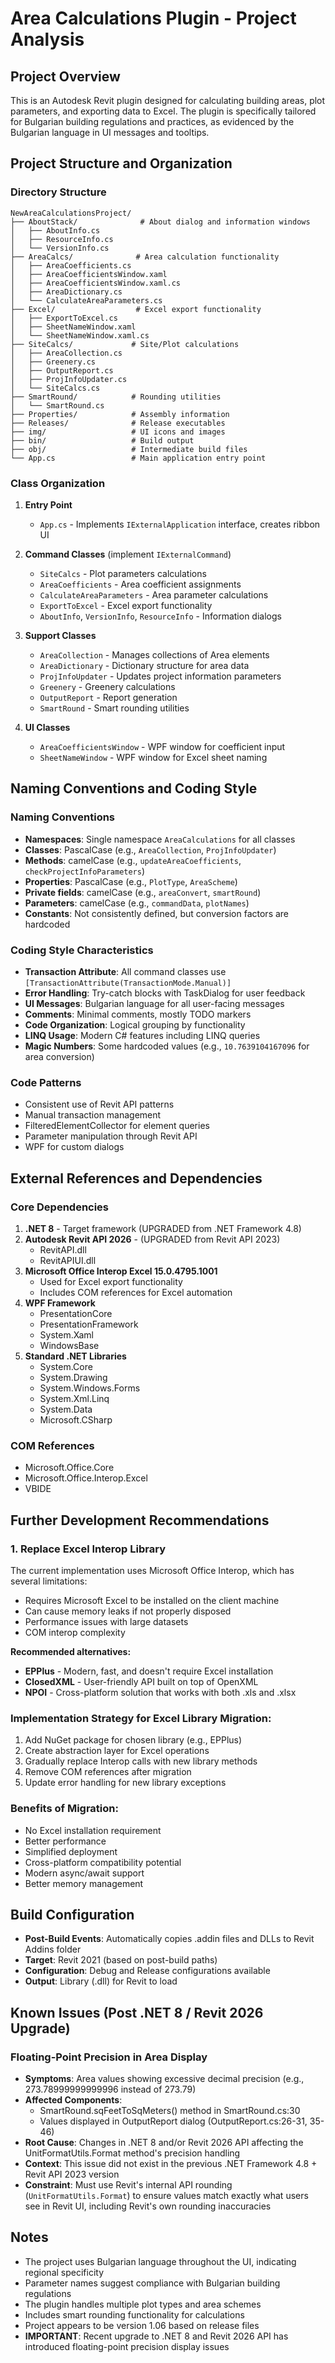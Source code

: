 # Area Calculations Plugin - Project Analysis

## Project Overview

This is an Autodesk Revit plugin designed for calculating building areas, plot parameters, and exporting data to Excel. The plugin is specifically tailored for Bulgarian building regulations and practices, as evidenced by the Bulgarian language in UI messages and tooltips.

## Project Structure and Organization

### Directory Structure
```
NewAreaCalculationsProject/
├── AboutStack/              # About dialog and information windows
│   ├── AboutInfo.cs
│   ├── ResourceInfo.cs
│   └── VersionInfo.cs
├── AreaCalcs/              # Area calculation functionality
│   ├── AreaCoefficients.cs
│   ├── AreaCoefficientsWindow.xaml
│   ├── AreaCoefficientsWindow.xaml.cs
│   ├── AreaDictionary.cs
│   └── CalculateAreaParameters.cs
├── Excel/                  # Excel export functionality
│   ├── ExportToExcel.cs
│   ├── SheetNameWindow.xaml
│   └── SheetNameWindow.xaml.cs
├── SiteCalcs/             # Site/Plot calculations
│   ├── AreaCollection.cs
│   ├── Greenery.cs
│   ├── OutputReport.cs
│   ├── ProjInfoUpdater.cs
│   └── SiteCalcs.cs
├── SmartRound/            # Rounding utilities
│   └── SmartRound.cs
├── Properties/            # Assembly information
├── Releases/              # Release executables
├── img/                   # UI icons and images
├── bin/                   # Build output
├── obj/                   # Intermediate build files
└── App.cs                 # Main application entry point
```

### Class Organization

1. **Entry Point**
   - `App.cs` - Implements `IExternalApplication` interface, creates ribbon UI

2. **Command Classes** (implement `IExternalCommand`)
   - `SiteCalcs` - Plot parameters calculations
   - `AreaCoefficients` - Area coefficient assignments
   - `CalculateAreaParameters` - Area parameter calculations
   - `ExportToExcel` - Excel export functionality
   - `AboutInfo`, `VersionInfo`, `ResourceInfo` - Information dialogs

3. **Support Classes**
   - `AreaCollection` - Manages collections of Area elements
   - `AreaDictionary` - Dictionary structure for area data
   - `ProjInfoUpdater` - Updates project information parameters
   - `Greenery` - Greenery calculations
   - `OutputReport` - Report generation
   - `SmartRound` - Smart rounding utilities

4. **UI Classes**
   - `AreaCoefficientsWindow` - WPF window for coefficient input
   - `SheetNameWindow` - WPF window for Excel sheet naming

## Naming Conventions and Coding Style

### Naming Conventions
- **Namespaces**: Single namespace `AreaCalculations` for all classes
- **Classes**: PascalCase (e.g., `AreaCollection`, `ProjInfoUpdater`)
- **Methods**: camelCase (e.g., `updateAreaCoefficients`, `checkProjectInfoParameters`)
- **Properties**: PascalCase (e.g., `PlotType`, `AreaScheme`)
- **Private fields**: camelCase (e.g., `areaConvert`, `smartRound`)
- **Parameters**: camelCase (e.g., `commandData`, `plotNames`)
- **Constants**: Not consistently defined, but conversion factors are hardcoded

### Coding Style Characteristics
- **Transaction Attribute**: All command classes use `[TransactionAttribute(TransactionMode.Manual)]`
- **Error Handling**: Try-catch blocks with TaskDialog for user feedback
- **UI Messages**: Bulgarian language for all user-facing messages
- **Comments**: Minimal comments, mostly TODO markers
- **Code Organization**: Logical grouping by functionality
- **LINQ Usage**: Modern C# features including LINQ queries
- **Magic Numbers**: Some hardcoded values (e.g., `10.7639104167096` for area conversion)

### Code Patterns
- Consistent use of Revit API patterns
- Manual transaction management
- FilteredElementCollector for element queries
- Parameter manipulation through Revit API
- WPF for custom dialogs

## External References and Dependencies

### Core Dependencies
1. **.NET 8** - Target framework (UPGRADED from .NET Framework 4.8)
2. **Autodesk Revit API 2026** - (UPGRADED from Revit API 2023)
   - RevitAPI.dll
   - RevitAPIUI.dll
3. **Microsoft Office Interop Excel 15.0.4795.1001**
   - Used for Excel export functionality
   - Includes COM references for Excel automation
4. **WPF Framework**
   - PresentationCore
   - PresentationFramework
   - System.Xaml
   - WindowsBase
5. **Standard .NET Libraries**
   - System.Core
   - System.Drawing
   - System.Windows.Forms
   - System.Xml.Linq
   - System.Data
   - Microsoft.CSharp

### COM References
- Microsoft.Office.Core
- Microsoft.Office.Interop.Excel
- VBIDE

## Further Development Recommendations

### 1. Replace Excel Interop Library
The current implementation uses Microsoft Office Interop, which has several limitations:
- Requires Microsoft Excel to be installed on the client machine
- Can cause memory leaks if not properly disposed
- Performance issues with large datasets
- COM interop complexity

**Recommended alternatives:**
- **EPPlus** - Modern, fast, and doesn't require Excel installation
- **ClosedXML** - User-friendly API built on top of OpenXML
- **NPOI** - Cross-platform solution that works with both .xls and .xlsx

### Implementation Strategy for Excel Library Migration:
1. Add NuGet package for chosen library (e.g., EPPlus)
2. Create abstraction layer for Excel operations
3. Gradually replace Interop calls with new library methods
4. Remove COM references after migration
5. Update error handling for new library exceptions

### Benefits of Migration:
- No Excel installation requirement
- Better performance
- Simplified deployment
- Cross-platform compatibility potential
- Modern async/await support
- Better memory management

## Build Configuration

- **Post-Build Events**: Automatically copies .addin files and DLLs to Revit Addins folder
- **Target**: Revit 2021 (based on post-build paths)
- **Configuration**: Debug and Release configurations available
- **Output**: Library (.dll) for Revit to load

## Known Issues (Post .NET 8 / Revit 2026 Upgrade)

### Floating-Point Precision in Area Display
- **Symptoms**: Area values showing excessive decimal precision (e.g., 273.78999999999996 instead of 273.79)
- **Affected Components**: 
  - SmartRound.sqFeetToSqMeters() method in SmartRound.cs:30
  - Values displayed in OutputReport dialog (OutputReport.cs:26-31, 35-46)
- **Root Cause**: Changes in .NET 8 and/or Revit 2026 API affecting the UnitFormatUtils.Format method's precision handling
- **Context**: This issue did not exist in the previous .NET Framework 4.8 + Revit API 2023 version
- **Constraint**: Must use Revit's internal API rounding (`UnitFormatUtils.Format`) to ensure values match exactly what users see in Revit UI, including Revit's own rounding inaccuracies

## Notes

- The project uses Bulgarian language throughout the UI, indicating regional specificity
- Parameter names suggest compliance with Bulgarian building regulations
- The plugin handles multiple plot types and area schemes
- Includes smart rounding functionality for calculations
- Project appears to be version 1.06 based on release files
- **IMPORTANT**: Recent upgrade to .NET 8 and Revit 2026 API has introduced floating-point precision display issues